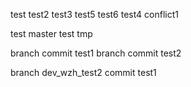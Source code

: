 test
test2
test3
test5
test6
test4
conflict1

test master
test tmp

branch commit test1
branch commit test2





branch dev_wzh_test2 commit test1